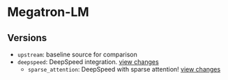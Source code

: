 # Megatron-LM

## Versions

* `upstream`: baseline source for comparison
* `deepspeed`: DeepSpeed integration. [view changes](https://github.com/jeffra/DSE/pull/1/files)
    * `sparse_attention`: DeepSpeed with sparse attention! [view changes](https://github.com/jeffra/DSE/pull/2/files)
